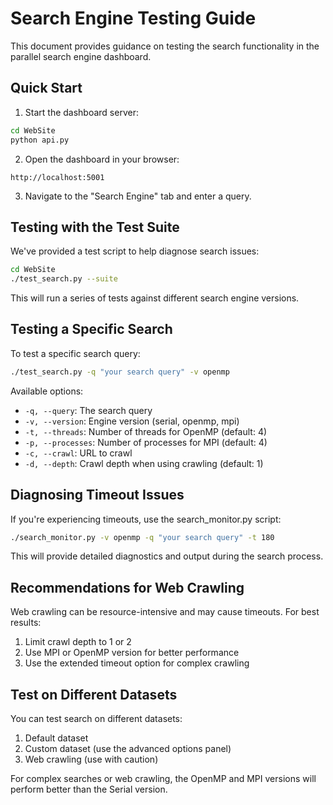 # Search Engine Testing Guide

This document provides guidance on testing the search functionality in the parallel search engine dashboard.

## Quick Start

1. Start the dashboard server:
```bash
cd WebSite
python api.py
```

2. Open the dashboard in your browser:
```
http://localhost:5001
```

3. Navigate to the "Search Engine" tab and enter a query.

## Testing with the Test Suite

We've provided a test script to help diagnose search issues:

```bash
cd WebSite
./test_search.py --suite
```

This will run a series of tests against different search engine versions.

## Testing a Specific Search

To test a specific search query:

```bash
./test_search.py -q "your search query" -v openmp
```

Available options:
- `-q, --query`: The search query
- `-v, --version`: Engine version (serial, openmp, mpi)
- `-t, --threads`: Number of threads for OpenMP (default: 4)
- `-p, --processes`: Number of processes for MPI (default: 4)
- `-c, --crawl`: URL to crawl
- `-d, --depth`: Crawl depth when using crawling (default: 1)

## Diagnosing Timeout Issues

If you're experiencing timeouts, use the search_monitor.py script:

```bash
./search_monitor.py -v openmp -q "your search query" -t 180
```

This will provide detailed diagnostics and output during the search process.

## Recommendations for Web Crawling

Web crawling can be resource-intensive and may cause timeouts. For best results:

1. Limit crawl depth to 1 or 2
2. Use MPI or OpenMP version for better performance
3. Use the extended timeout option for complex crawling

## Test on Different Datasets

You can test search on different datasets:

1. Default dataset
2. Custom dataset (use the advanced options panel)
3. Web crawling (use with caution)

For complex searches or web crawling, the OpenMP and MPI versions will perform better than the Serial version.
